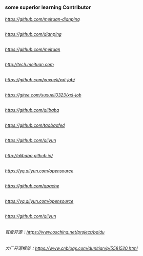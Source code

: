 ### some superior learning Contributor
###### https://github.com/meituan-dianping
###### https://github.com/dianping
###### https://github.com/meituan
###### http://tech.meituan.com
###### https://github.com/xuxueli/xxl-job/
###### https://gitee.com/xuxueli0323/xxl-job
###### https://github.com/alibaba
###### https://github.com/taobaofed
###### https://github.com/aliyun
###### http://alibaba.github.io/
###### https://yq.aliyun.com/opensource
###### https://github.com/apache
###### https://yq.aliyun.com/opensource
###### https://github.com/aliyun
###### 百度开源：https://www.oschina.net/project/baidu
###### 大厂开源框架：https://www.cnblogs.com/dunitian/p/5581520.html
